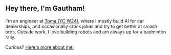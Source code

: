 ## Hey there, I'm Gautham!

I'm an engineer at [Toma (YC W24)](https://toma.com/), where I mostly build AI for car dealerships, and occasionally crack jokes and try to get better at smash bros. Outside work, I love building robots and am always up for a badminton rally.


Curious? [Here's more about me!](https://gauthamv6002.github.io/)




<!--
**GauthamV6002/GauthamV6002** is a ✨ _special_ ✨ repository because its `README.md` (this file) appears on your GitHub profile.

Here are some ideas to get you started:

- 🔭 I’m currently working on ...
- 🌱 I’m currently learning ...
- 👯 I’m looking to collaborate on ...
- 🤔 I’m looking for help with ...
- 💬 Ask me about ...
- 📫 How to reach me: ...
- 😄 Pronouns: ...
-  Fun fact: ...
-->
